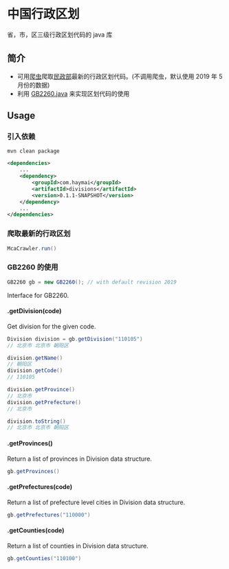 # 中国行政区划
省，市，区三级行政区划代码的 java 库

## 简介
* 可用[爬虫](https://github.com/CrawlScript/WebCollector)爬取[民政部](http://www.mca.gov.cn/article/sj/xzqh/)最新的行政区划代码。(不调用爬虫，默认使用 2019 年 5月份的数据)
* 利用 [GB2260.java](https://github.com/cn/GB2260.java) 来实现区划代码的使用

## Usage

### 引入依赖
```shell
mvn clean package
```

```xml
<dependencies>
    ...
    <dependency>
        <groupId>com.haymai</groupId>
        <artifactId>divisions</artifactId>
        <version>0.1.1-SNAPSHOT</version>
    </dependency>
    ...
</dependencies>
```

### 爬取最新的行政区划
```java
McaCrawler.run()
```

### GB2260 的使用

```java
GB2260 gb = new GB2260(); // with default revision 2019
```

Interface for GB2260.

#### .getDivision(code)

Get division for the given code.

```java
Division division = gb.getDivision("110105")
// 北京市 北京市 朝阳区

division.getName()
// 朝阳区
division.getCode()
// 110105

division.getProvince()
// 北京市
division.getPrefecture()
// 北京市

division.toString()
// 北京市 北京市 朝阳区
```

#### .getProvinces()

Return a list of provinces in Division data structure.

```java
gb.getProvinces()
```

#### .getPrefectures(code)

Return a list of prefecture level cities in Division data structure.

```java
gb.getPrefectures("110000")
```

#### .getCounties(code)

Return a list of counties in Division data structure.

```java
gb.getCounties("110100")
```